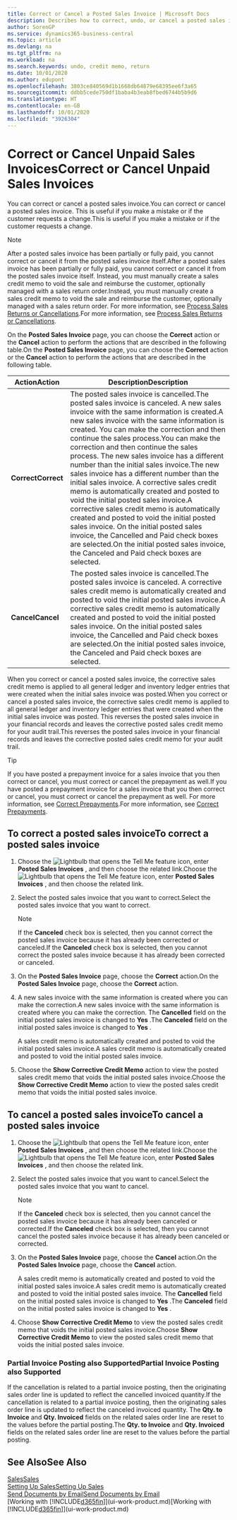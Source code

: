 ```yaml
---
title: Correct or Cancel a Posted Sales Invoice | Microsoft Docs
description: Describes how to correct, undo, or cancel a posted sales invoice and apply a sales credit memo.
author: SorenGP
ms.service: dynamics365-business-central
ms.topic: article
ms.devlang: na
ms.tgt_pltfrm: na
ms.workload: na
ms.search.keywords: undo, credit memo, return
ms.date: 10/01/2020
ms.author: edupont
ms.openlocfilehash: 3803ce840569d1b1668db64879e68395ee6f3a65
ms.sourcegitcommit: ddbb5cede750df1baba4b3eab8fbed6744b5b9d6
ms.translationtype: HT
ms.contentlocale: en-GB
ms.lasthandoff: 10/01/2020
ms.locfileid: "3926304"
---
```

# <a name="correct-or-cancel-unpaid-sales-invoices"></a><span data-ttu-id="fc6da-103">Correct or Cancel Unpaid Sales Invoices</span><span class="sxs-lookup"><span data-stu-id="fc6da-103">Correct or Cancel Unpaid Sales Invoices</span></span>

<span data-ttu-id="fc6da-104">You can correct or cancel a posted sales invoice.</span><span class="sxs-lookup"><span data-stu-id="fc6da-104">You can correct or cancel a posted sales invoice.</span></span> <span data-ttu-id="fc6da-105">This is useful if you make a mistake or if the customer requests a change.</span><span class="sxs-lookup"><span data-stu-id="fc6da-105">This is useful if you make a mistake or if the customer requests a change.</span></span>

> [!NOTE]  
> <span data-ttu-id="fc6da-106">After a posted sales invoice has been partially or fully paid, you cannot correct or cancel it from the posted sales invoice itself.</span><span class="sxs-lookup"><span data-stu-id="fc6da-106">After a posted sales invoice has been partially or fully paid, you cannot correct or cancel it from the posted sales invoice itself.</span></span> <span data-ttu-id="fc6da-107">Instead, you must manually create a sales credit memo to void the sale and reimburse the customer, optionally managed with a sales return order.</span><span class="sxs-lookup"><span data-stu-id="fc6da-107">Instead, you must manually create a sales credit memo to void the sale and reimburse the customer, optionally managed with a sales return order.</span></span> <span data-ttu-id="fc6da-108">For more information, see [Process Sales Returns or Cancellations](sales-how-process-sales-returns-cancellations.md).</span><span class="sxs-lookup"><span data-stu-id="fc6da-108">For more information, see [Process Sales Returns or Cancellations](sales-how-process-sales-returns-cancellations.md).</span></span>

<span data-ttu-id="fc6da-109">On the **Posted Sales Invoice** page, you can choose the **Correct** action or the **Cancel** action to perform the actions that are described in the following table.</span><span class="sxs-lookup"><span data-stu-id="fc6da-109">On the **Posted Sales Invoice** page, you can choose the **Correct** action or the **Cancel** action to perform the actions that are described in the following table.</span></span>

| <span data-ttu-id="fc6da-110">Action</span><span class="sxs-lookup"><span data-stu-id="fc6da-110">Action</span></span> | <span data-ttu-id="fc6da-111">Description</span><span class="sxs-lookup"><span data-stu-id="fc6da-111">Description</span></span> |
| --- | --- |
| <span data-ttu-id="fc6da-112">**Correct**</span><span class="sxs-lookup"><span data-stu-id="fc6da-112">**Correct**</span></span> |<span data-ttu-id="fc6da-113">The posted sales invoice is cancelled.</span><span class="sxs-lookup"><span data-stu-id="fc6da-113">The posted sales invoice is canceled.</span></span> <span data-ttu-id="fc6da-114">A new sales invoice with the same information is created.</span><span class="sxs-lookup"><span data-stu-id="fc6da-114">A new sales invoice with the same information is created.</span></span> <span data-ttu-id="fc6da-115">You can make the correction and then continue the sales process.</span><span class="sxs-lookup"><span data-stu-id="fc6da-115">You can make the correction and then continue the sales process.</span></span> <span data-ttu-id="fc6da-116">The new sales invoice has a different number than the initial sales invoice.</span><span class="sxs-lookup"><span data-stu-id="fc6da-116">The new sales invoice has a different number than the initial sales invoice.</span></span> <span data-ttu-id="fc6da-117">A corrective sales credit memo is automatically created and posted to void the initial posted sales invoice.</span><span class="sxs-lookup"><span data-stu-id="fc6da-117">A corrective sales credit memo is automatically created and posted to void the initial posted sales invoice.</span></span> <span data-ttu-id="fc6da-118">On the initial posted sales invoice, the Cancelled and Paid check boxes are selected.</span><span class="sxs-lookup"><span data-stu-id="fc6da-118">On the initial posted sales invoice, the Canceled and Paid check boxes are selected.</span></span> |
| <span data-ttu-id="fc6da-119">**Cancel**</span><span class="sxs-lookup"><span data-stu-id="fc6da-119">**Cancel**</span></span> |<span data-ttu-id="fc6da-120">The posted sales invoice is cancelled.</span><span class="sxs-lookup"><span data-stu-id="fc6da-120">The posted sales invoice is canceled.</span></span> <span data-ttu-id="fc6da-121">A corrective sales credit memo is automatically created and posted to void the initial posted sales invoice.</span><span class="sxs-lookup"><span data-stu-id="fc6da-121">A corrective sales credit memo is automatically created and posted to void the initial posted sales invoice.</span></span> <span data-ttu-id="fc6da-122">On the initial posted sales invoice, the Cancelled and Paid check boxes are selected.</span><span class="sxs-lookup"><span data-stu-id="fc6da-122">On the initial posted sales invoice, the Canceled and Paid check boxes are selected.</span></span> |

<span data-ttu-id="fc6da-123">When you correct or cancel a posted sales invoice, the corrective sales credit memo is applied to all general ledger and inventory ledger entries that were created when the initial sales invoice was posted.</span><span class="sxs-lookup"><span data-stu-id="fc6da-123">When you correct or cancel a posted sales invoice, the corrective sales credit memo is applied to all general ledger and inventory ledger entries that were created when the initial sales invoice was posted.</span></span> <span data-ttu-id="fc6da-124">This reverses the posted sales invoice in your financial records and leaves the corrective posted sales credit memo for your audit trail.</span><span class="sxs-lookup"><span data-stu-id="fc6da-124">This reverses the posted sales invoice in your financial records and leaves the corrective posted sales credit memo for your audit trail.</span></span>  

> [!TIP]
> <span data-ttu-id="fc6da-125">If you have posted a prepayment invoice for a sales invoice that you then correct or cancel, you must correct or cancel the prepayment as well.</span><span class="sxs-lookup"><span data-stu-id="fc6da-125">If you have posted a prepayment invoice for a sales invoice that you then correct or cancel, you must correct or cancel the prepayment as well.</span></span> <span data-ttu-id="fc6da-126">For more information, see [Correct Prepayments](finance-how-to-correct-prepayments.md).</span><span class="sxs-lookup"><span data-stu-id="fc6da-126">For more information, see [Correct Prepayments](finance-how-to-correct-prepayments.md).</span></span>

## <a name="to-correct-a-posted-sales-invoice"></a><span data-ttu-id="fc6da-127">To correct a posted sales invoice</span><span class="sxs-lookup"><span data-stu-id="fc6da-127">To correct a posted sales invoice</span></span>

1. <span data-ttu-id="fc6da-128">Choose the ![Lightbulb that opens the Tell Me feature](media/ui-search/search_small.png "Tell me what you want to do") icon, enter **Posted Sales Invoices** , and then choose the related link.</span><span class="sxs-lookup"><span data-stu-id="fc6da-128">Choose the ![Lightbulb that opens the Tell Me feature](media/ui-search/search_small.png "Tell me what you want to do") icon, enter **Posted Sales Invoices** , and then choose the related link.</span></span>  
2. <span data-ttu-id="fc6da-129">Select the posted sales invoice that you want to correct.</span><span class="sxs-lookup"><span data-stu-id="fc6da-129">Select the posted sales invoice that you want to correct.</span></span>

    > [!NOTE]  
    >   <span data-ttu-id="fc6da-130">If the **Canceled** check box is selected, then you cannot correct the posted sales invoice because it has already been corrected or canceled.</span><span class="sxs-lookup"><span data-stu-id="fc6da-130">If the **Canceled** check box is selected, then you cannot correct the posted sales invoice because it has already been corrected or canceled.</span></span>
3. <span data-ttu-id="fc6da-131">On the **Posted Sales Invoice** page, choose the **Correct** action.</span><span class="sxs-lookup"><span data-stu-id="fc6da-131">On the **Posted Sales Invoice** page, choose the **Correct** action.</span></span>  
4. <span data-ttu-id="fc6da-132">A new sales invoice with the same information is created where you can make the correction.</span><span class="sxs-lookup"><span data-stu-id="fc6da-132">A new sales invoice with the same information is created where you can make the correction.</span></span> <span data-ttu-id="fc6da-133">The **Cancelled** field on the initial posted sales invoice is changed to **Yes** .</span><span class="sxs-lookup"><span data-stu-id="fc6da-133">The **Canceled** field on the initial posted sales invoice is changed to **Yes** .</span></span>

    <span data-ttu-id="fc6da-134">A sales credit memo is automatically created and posted to void the initial posted sales invoice.</span><span class="sxs-lookup"><span data-stu-id="fc6da-134">A sales credit memo is automatically created and posted to void the initial posted sales invoice.</span></span>
5. <span data-ttu-id="fc6da-135">Choose the **Show Corrective Credit Memo** action to view the posted sales credit memo that voids the initial posted sales invoice.</span><span class="sxs-lookup"><span data-stu-id="fc6da-135">Choose the **Show Corrective Credit Memo** action to view the posted sales credit memo that voids the initial posted sales invoice.</span></span>

## <a name="to-cancel-a-posted-sales-invoice"></a><span data-ttu-id="fc6da-136">To cancel a posted sales invoice</span><span class="sxs-lookup"><span data-stu-id="fc6da-136">To cancel a posted sales invoice</span></span>

1. <span data-ttu-id="fc6da-137">Choose the ![Lightbulb that opens the Tell Me feature](media/ui-search/search_small.png "Tell me what you want to do") icon, enter **Posted Sales Invoices** , and then choose the related link.</span><span class="sxs-lookup"><span data-stu-id="fc6da-137">Choose the ![Lightbulb that opens the Tell Me feature](media/ui-search/search_small.png "Tell me what you want to do") icon, enter **Posted Sales Invoices** , and then choose the related link.</span></span>  
2. <span data-ttu-id="fc6da-138">Select the posted sales invoice that you want to cancel.</span><span class="sxs-lookup"><span data-stu-id="fc6da-138">Select the posted sales invoice that you want to cancel.</span></span>

    > [!NOTE]  
    >   <span data-ttu-id="fc6da-139">If the **Canceled** check box is selected, then you cannot cancel the posted sales invoice because it has already been canceled or corrected.</span><span class="sxs-lookup"><span data-stu-id="fc6da-139">If the **Canceled** check box is selected, then you cannot cancel the posted sales invoice because it has already been canceled or corrected.</span></span>
3. <span data-ttu-id="fc6da-140">On the **Posted Sales Invoice** page, choose the **Cancel** action.</span><span class="sxs-lookup"><span data-stu-id="fc6da-140">On the **Posted Sales Invoice** page, choose the **Cancel** action.</span></span>

    <span data-ttu-id="fc6da-141">A sales credit memo is automatically created and posted to void the initial posted sales invoice.</span><span class="sxs-lookup"><span data-stu-id="fc6da-141">A sales credit memo is automatically created and posted to void the initial posted sales invoice.</span></span> <span data-ttu-id="fc6da-142">The **Cancelled** field on the initial posted sales invoice is changed to **Yes** .</span><span class="sxs-lookup"><span data-stu-id="fc6da-142">The **Canceled** field on the initial posted sales invoice is changed to **Yes** .</span></span>
4. <span data-ttu-id="fc6da-143">Choose **Show Corrective Credit Memo** to view the posted sales credit memo that voids the initial posted sales invoice.</span><span class="sxs-lookup"><span data-stu-id="fc6da-143">Choose **Show Corrective Credit Memo** to view the posted sales credit memo that voids the initial posted sales invoice.</span></span>

### <a name="partial-invoice-posting-also-supported"></a><span data-ttu-id="fc6da-144">Partial Invoice Posting also Supported</span><span class="sxs-lookup"><span data-stu-id="fc6da-144">Partial Invoice Posting also Supported</span></span>

<span data-ttu-id="fc6da-145">If the cancellation is related to a partial invoice posting, then the originating sales order line is updated to reflect the cancelled invoiced quantity.</span><span class="sxs-lookup"><span data-stu-id="fc6da-145">If the cancellation is related to a partial invoice posting, then the originating sales order line is updated to reflect the canceled invoiced quantity.</span></span> <span data-ttu-id="fc6da-146">The **Qty. to Invoice** and **Qty. Invoiced** fields on the related sales order line are reset to the values before the partial posting.</span><span class="sxs-lookup"><span data-stu-id="fc6da-146">The **Qty. to Invoice** and **Qty. Invoiced** fields on the related sales order line are reset to the values before the partial posting.</span></span>

## <a name="see-also"></a><span data-ttu-id="fc6da-147">See Also</span><span class="sxs-lookup"><span data-stu-id="fc6da-147">See Also</span></span>

[<span data-ttu-id="fc6da-148">Sales</span><span class="sxs-lookup"><span data-stu-id="fc6da-148">Sales</span></span>](sales-manage-sales.md)  
[<span data-ttu-id="fc6da-149">Setting Up Sales</span><span class="sxs-lookup"><span data-stu-id="fc6da-149">Setting Up Sales</span></span>](sales-setup-sales.md)  
[<span data-ttu-id="fc6da-150">Send Documents by Email</span><span class="sxs-lookup"><span data-stu-id="fc6da-150">Send Documents by Email</span></span>](ui-how-send-documents-email.md)  
<span data-ttu-id="fc6da-151">[Working with [!INCLUDE[d365fin](includes/d365fin_md.md)]](ui-work-product.md)</span><span class="sxs-lookup"><span data-stu-id="fc6da-151">[Working with [!INCLUDE[d365fin](includes/d365fin_md.md)]](ui-work-product.md)</span></span>

